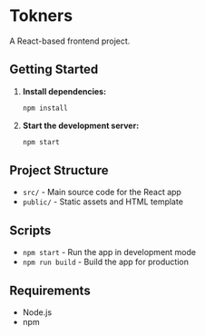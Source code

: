 # Tokners

A React-based frontend project.

## Getting Started

1. **Install dependencies:**
   ```bash
   npm install
   ```
2. **Start the development server:**
   ```bash
   npm start
   ```

## Project Structure

- `src/` - Main source code for the React app
- `public/` - Static assets and HTML template

## Scripts

- `npm start` - Run the app in development mode
- `npm run build` - Build the app for production

## Requirements

- Node.js
- npm
